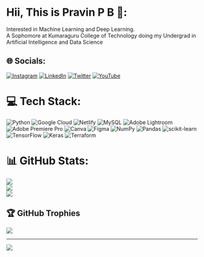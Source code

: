 # Hii, This is Pravin P B 💫:
Interested in Machine Learning and Deep Learning.<br>A Sophomore at Kumaraguru College of Technology doing my Undergrad in Artificial Intelligence and Data Science<br>


## 🌐 Socials:
[![Instagram](https://img.shields.io/badge/Instagram-%23E4405F.svg?logo=Instagram&logoColor=white)](https://instagram.com/snapa_holic) [![LinkedIn](https://img.shields.io/badge/LinkedIn-%230077B5.svg?logo=linkedin&logoColor=white)](https://linkedin.com/in/pravinpb) [![Twitter](https://img.shields.io/badge/Twitter-%231DA1F2.svg?logo=Twitter&logoColor=white)](https://twitter.com/pravin_p_b) [![YouTube](https://img.shields.io/badge/YouTube-%23FF0000.svg?logo=YouTube&logoColor=white)](https://youtube.com/c/@pravinpb) 

# 💻 Tech Stack:
![Python](https://img.shields.io/badge/python-3670A0?style=for-the-badge&logo=python&logoColor=ffdd54) ![Google Cloud](https://img.shields.io/badge/Google%20Cloud-%234285F4.svg?style=for-the-badge&logo=google-cloud&logoColor=white) ![Netlify](https://img.shields.io/badge/netlify-%23000000.svg?style=for-the-badge&logo=netlify&logoColor=#00C7B7) ![MySQL](https://img.shields.io/badge/mysql-%2300f.svg?style=for-the-badge&logo=mysql&logoColor=white) ![Adobe Lightroom](https://img.shields.io/badge/Adobe%20Lightroom-31A8FF.svg?style=for-the-badge&logo=Adobe%20Lightroom&logoColor=white) ![Adobe Premiere Pro](https://img.shields.io/badge/Adobe%20Premiere%20Pro-9999FF.svg?style=for-the-badge&logo=Adobe%20Premiere%20Pro&logoColor=white) ![Canva](https://img.shields.io/badge/Canva-%2300C4CC.svg?style=for-the-badge&logo=Canva&logoColor=white) 	![Figma](https://img.shields.io/badge/figma-%23F24E1E.svg?style=for-the-badge&logo=figma&logoColor=white) ![NumPy](https://img.shields.io/badge/numpy-%23013243.svg?style=for-the-badge&logo=numpy&logoColor=white) ![Pandas](https://img.shields.io/badge/pandas-%23150458.svg?style=for-the-badge&logo=pandas&logoColor=white) ![scikit-learn](https://img.shields.io/badge/scikit--learn-%23F7931E.svg?style=for-the-badge&logo=scikit-learn&logoColor=white) ![TensorFlow](https://img.shields.io/badge/TensorFlow-%23FF6F00.svg?style=for-the-badge&logo=TensorFlow&logoColor=white) ![Keras](https://img.shields.io/badge/Keras-%23D00000.svg?style=for-the-badge&logo=Keras&logoColor=white) ![Terraform](https://img.shields.io/badge/terraform-%235835CC.svg?style=for-the-badge&logo=terraform&logoColor=white)
# 📊 GitHub Stats:
![](https://github-readme-stats.vercel.app/api?username=pravinpb&theme=vue-dark&hide_border=false&include_all_commits=true&count_private=true)<br/>
![](https://github-readme-streak-stats.herokuapp.com/?user=pravinpb&theme=vue-dark&hide_border=false)<br/>
![](https://github-readme-stats.vercel.app/api/top-langs/?username=pravinpb&theme=vue-dark&hide_border=false&include_all_commits=true&count_private=true&layout=compact)

## 🏆 GitHub Trophies
![](https://github-profile-trophy.vercel.app/?username=pravinpb&theme=radical&no-frame=true&no-bg=true&margin-w=4)

---
[![](https://visitcount.itsvg.in/api?id=pravinpb&icon=0&color=0)](https://visitcount.itsvg.in)

<!-- Proudly created with GPRM ( https://gprm.itsvg.in ) -->
